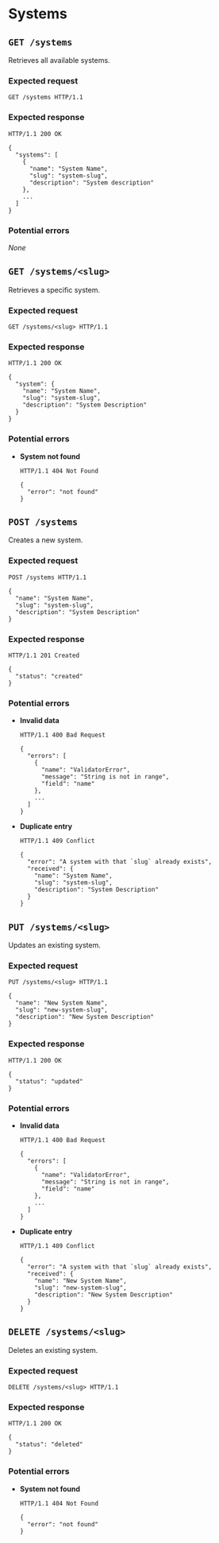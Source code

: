 # Systems

## `GET /systems`

Retrieves all available systems.

### Expected request

```
GET /systems HTTP/1.1
```

### Expected response

```
HTTP/1.1 200 OK

{
  "systems": [
  	{
  	  "name": "System Name",
  	  "slug": "system-slug",
  	  "description": "System description"
  	},
  	...
  ]
}
```

### Potential errors

*None*

## `GET /systems/<slug>`

Retrieves a specific system.

### Expected request

```
GET /systems/<slug> HTTP/1.1
```

### Expected response

```
HTTP/1.1 200 OK

{
  "system": {
    "name": "System Name",
    "slug": "system-slug",
    "description": "System Description"
  }
}
```

### Potential errors

* **System not found**

  ```
  HTTP/1.1 404 Not Found
  
  {
    "error": "not found"
  }
  ```

## `POST /systems`

Creates a new system.

### Expected request

```
POST /systems HTTP/1.1

{
  "name": "System Name",
  "slug": "system-slug",
  "description": "System Description"
}
```

### Expected response

```
HTTP/1.1 201 Created

{
  "status": "created"
}
```

### Potential errors

* **Invalid data**
  
  ```
  HTTP/1.1 400 Bad Request
  
  {
    "errors": [
      {
        "name": "ValidatorError",
        "message": "String is not in range",
        "field": "name"
      },
      ...
    ]
  }
  ```

* **Duplicate entry**
  
  ```
  HTTP/1.1 409 Conflict
  
  {
    "error": "A system with that `slug` already exists",
    "received": {
      "name": "System Name",
      "slug": "system-slug",
      "description": "System Description"
    }
  }
  ```

## `PUT /systems/<slug>`

Updates an existing system.

### Expected request

```
PUT /systems/<slug> HTTP/1.1

{
  "name": "New System Name",
  "slug": "new-system-slug",
  "description": "New System Description"
}
```

### Expected response

```
HTTP/1.1 200 OK

{
  "status": "updated"
}
```

### Potential errors

* **Invalid data**
  
  ```
  HTTP/1.1 400 Bad Request
  
  {
    "errors": [
      {
        "name": "ValidatorError",
        "message": "String is not in range",
        "field": "name"
      },
      ...
    ]
  }
  ```

* **Duplicate entry**
  
  ```
  HTTP/1.1 409 Conflict
  
  {
    "error": "A system with that `slug` already exists",
    "received": {
      "name": "New System Name",
      "slug": "new-system-slug",
      "description": "New System Description"
    }
  }
  ```

## `DELETE /systems/<slug>`

Deletes an existing system.

### Expected request

```
DELETE /systems/<slug> HTTP/1.1
```

### Expected response

```
HTTP/1.1 200 OK

{
  "status": "deleted"
}
```

### Potential errors

* **System not found**

  ```
  HTTP/1.1 404 Not Found
  
  {
    "error": "not found"
  }
  ```

